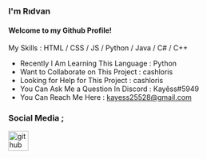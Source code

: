### I'm Rıdvan
#### Welcome to my Github Profile!

My Skills : HTML / CSS / JS / Python / Java / C# / C++ 

- Recently I Am Learning This Language : Python
- Want to Collaborate on This Project : cashloris
- Looking for Help for This Project : cashloris
- You Can Ask Me a Question In Discord : Kayêss#5949
- You Can Reach Me Here : kayess25528@gmail.com

### Social Media ;

[<img src='https://cdn.jsdelivr.net/npm/simple-icons@3.0.1/icons/github.svg' alt='github' height='40'>](https://github.com/KayessBy)  
